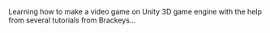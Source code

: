 Learning how to make a video game on Unity 3D game engine with the help from several tutorials from Brackeys...
